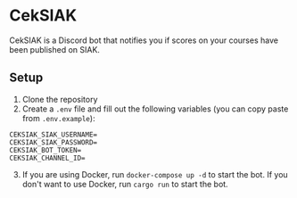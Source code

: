# CekSIAK

CekSIAK is a Discord bot that notifies you if scores on your courses have been published on SIAK.

## Setup

1. Clone the repository
2. Create a `.env` file and fill out the following variables (you can copy paste from `.env.example`):

```env
CEKSIAK_SIAK_USERNAME=
CEKSIAK_SIAK_PASSWORD=
CEKSIAK_BOT_TOKEN=
CEKSIAK_CHANNEL_ID=
```

3. If you are using Docker, run `docker-compose up -d` to start the bot. If you don't want to use Docker, run `cargo run` to start the bot.
